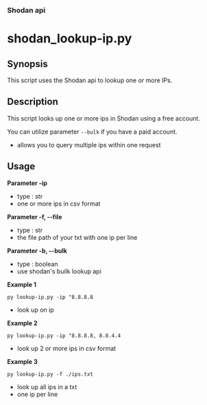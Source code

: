 ### Shodan api

# shodan_lookup-ip.py

## Synopsis
This script uses the Shodan api to lookup one or more IPs.

## Description
This script looks up one or more ips in Shodan using a free account.

You can utilize parameter `--bulk` if you have a paid account.
- allows you to query multiple ips within one request

## Usage

**Parameter -ip**
- type : str
- one or more ips in csv format

**Parameter -f, --file**
- type : str
- the file path of your txt with one ip per line

**Parameter -b, --bulk**
- type : boolean
- use shodan's builk lookup api

**Example 1**

`py lookup-ip.py -ip "8.8.8.8`

- look up on ip

**Example 2**

`py lookup-ip.py -ip "8.8.8.8, 8.8.4.4`

- look up 2 or more ips in csv format

**Example 3**

`py lookup-ip.py -f ./ips.txt`

- look up all ips in a txt
- one ip per line
